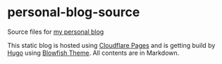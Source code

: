 # personal-blog-source

Source files for [my personal blog](https://abhinav.ltd)

This static blog is hosted using [Cloudflare Pages](https://pages.cloudflare.com/) and is getting build by [Hugo](https://gohugo.io/) using [Blowfish Theme](https://blowfish.page/). All contents are in Markdown.
